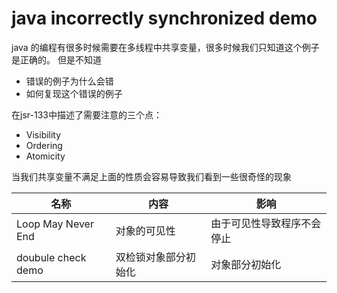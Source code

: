 # java incorrectly synchronized demo

java 的编程有很多时候需要在多线程中共享变量，很多时候我们只知道这个例子是正确的。
但是不知道
- 错误的例子为什么会错
- 如何复现这个错误的例子


在jsr-133中描述了需要注意的三个点：
- Visibility
- Ordering
- Atomicity   

当我们共享变量不满足上面的性质会容易导致我们看到一些很奇怪的现象




|名称|内容|影响|
|---|---|---|
|Loop May Never End|对象的可见性|由于可见性导致程序不会停止|
|doubule check demo| 双检锁对象部分初始化|对象部分初始化|
